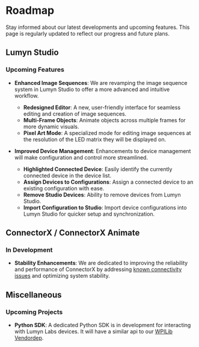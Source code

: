 # Roadmap

Stay informed about our latest developments and upcoming features. This page is regularly updated to reflect our progress and future plans.

## Lumyn Studio

### Upcoming Features

- **Enhanced Image Sequences**: We are revamping the image sequence system in Lumyn Studio to offer a more advanced and intuitive workflow.
  - **Redesigned Editor**: A new, user-friendly interface for seamless editing and creation of image sequences.
  - **Multi-Frame Objects**: Animate objects across multiple frames for more dynamic visuals.
  - **Pixel Art Mode**: A specialized mode for editing image sequences at the resolution of the LED matrix they will be displayed on.

- **Improved Device Management**: Enhancements to device management will make configuration and control more streamlined.
  - **Highlighted Connected Device**: Easily identify the currently connected device in the device list.
  - **Assign Devices to Configurations**: Assign a connected device to an existing configuration with ease.
  - **Remove Studio Devices**: Ability to remove devices from Lumyn Studio.
  - **Import Configuration to Studio**: Import device configurations into Lumyn Studio for quicker setup and synchronization.

## ConnectorX / ConnectorX Animate

### In Development

- **Stability Enhancements**: We are dedicated to improving the reliability and performance of ConnectorX by addressing [known connectivity issues](/troubleshooting#unable-to-connect-using-lumyn-studio) and optimizing system stability.

## Miscellaneous

### Upcoming Projects

- **Python SDK**: A dedicated Python SDK is in development for interacting with Lumyn Labs devices. It will have a similar api to our [WPILib Vendordep](/wpilib-vendordep/).